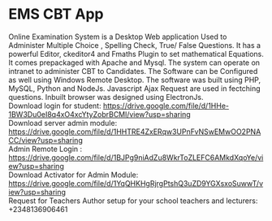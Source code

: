 # EMS CBT App
Online Examination System is a Desktop Web application Used to Administer Multiple Choice , Spelling Check, True/ False Questions. It has a powerful Editor, ckeditor4 and Fmaths Plugin to set mathematical Equations. It comes prepackaged with Apache and Mysql. The system can operate on intranet to administer CBT to Candidates. The Software can be Configured as well using Windows Remote Desktop. The software was built using PHP, MySQL, Python and NodeJs. Javascript Ajax Request are used in fectching questions. Inbuilt browser was designed using ElectronJs.
<br>Download login for student: https://drive.google.com/file/d/1HHe-1BW3Du0eI8q4xO4xcYtyZobrBCMl/view?usp=sharing<br>
Download server admin module: https://drive.google.com/file/d/1HHTRE4ZxERqw3UPnFvNSwEMwOO2PNACC/view?usp=sharing<br>
Admin Remote Login : https://drive.google.com/file/d/1BJPg9niAdZu8WkrToZLEFC6AMkdXqoYe/view?usp=sharing<br>
Download Activator for Admin Module: https://drive.google.com/file/d/1YqQHKHgRjrgPtshQ3uZD9YGXsxoSuwwT/view?usp=sharing<br>
Request for Teachers Author setup for your school teachers and lecturers: +2348136906461
